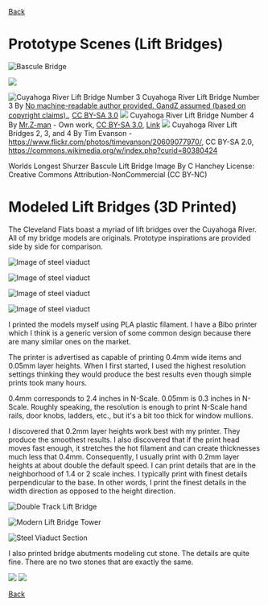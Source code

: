 [Back](../index.md)

# Prototype Scenes (Lift Bridges)
![Bascule Bridge](basculeBridge.png)

![](https://blogger.googleusercontent.com/img/b/R29vZ2xl/AVvXsEjdOa_3dbxu6SiPLYx-uRmEFKcyMEHph48dPqZCpP9NpiKv-nf7G-0QXTbZANSTjLVxBnli9hcAt7-GeUcYX8-RxnZ1bJ5QKafXCI_Whcx_bz66JDcpL-JnyMuOY-wEWq5DDkCFpwzYj1A/s640/8045523951_2bd08ccd9a_k.jpg)

![Cuyahoga River Lift Bridge Number 3](https://upload.wikimedia.org/wikipedia/commons/7/73/Cuyahoga_river_at_Cleveland.jpg)
Cuyahoga River Lift Bridge Number 3 
By <a href="https://commons.wikimedia.org/wiki/File:Cuyahoga_river_at_Cleveland.jpg">No machine-readable author provided. GandZ assumed (based on copyright claims).</a>, <a href="http://creativecommons.org/licenses/by-sa/3.0/">CC BY-SA 3.0</a>
![](https://upload.wikimedia.org/wikipedia/commons/thumb/3/36/Flats_Industrial_Railroad.jpg/2560px-Flats_Industrial_Railroad.jpg) 
Cuyahoga River Lift Bridge Number 4 By <a href="//commons.wikimedia.org/wiki/User:Mr.Z-man" title="User:Mr.Z-man">Mr.Z-man</a> - <span class="int-own-work" lang="en">Own work</span>, <a href="https://creativecommons.org/licenses/by-sa/3.0" title="Creative Commons Attribution-Share Alike 3.0">CC BY-SA 3.0</a>, <a href="https://commons.wikimedia.org/w/index.php?curid=136001827">Link</a>
![](https://upload.wikimedia.org/wikipedia/commons/thumb/d/d9/Collision_Bend_-_Cuyahoga_River_-_Cleveland.jpg/2560px-Collision_Bend_-_Cuyahoga_River_-_Cleveland.jpg)
Cuyahoga River Lift Bridges 2, 3, and 4 By Tim Evanson - https://www.flickr.com/photos/timevanson/20609077970/, CC BY-SA 2.0, https://commons.wikimedia.org/w/index.php?curid=80380424

Worlds Longest Shurzer Bascule Lift Bridge
Image By C Hanchey <a href="https://www.flickr.com/photos/21953562@N07/8045523951/" title="C Hanchey Flickr"></a>License: Creative Commons Attribution-NonCommercial (CC BY-NC)

# Modeled Lift Bridges (3D Printed)

The Cleveland Flats boast a myriad of lift bridges over the Cuyahoga River. All of my bridge models are originals. Prototype inspirations are provided side by side for comparison.

![Image of steel viaduct](Original3DPrintedSteelViaduct/Custom3DPrintedSteelViaduct.png)

![Image of steel viaduct](Original3DPrintedModernVerticalLiftBridge/ModernVerticalLiftBridge.png)

![Image of steel viaduct](Original3DPrintedLiftBridgeBascule/LiftBridgeBascule.png)

![Image of steel viaduct](Original3DPrintedEarlyDoubleTrackVerticalLiftBridge/EarlyDoubleTrackVerticalLiftBridge.png)


I printed the models myself using PLA plastic filament. I have a Bibo printer which I think is a generic version of some common design because there are many similar ones on the market.

The printer is advertised as capable of printing 0.4mm wide items and 0.05mm layer heights. When I first started, I used the highest resolution settings thinking they would produce the best results even though simple prints took many hours.

0.4mm corresponds to 2.4 inches in N-Scale. 0.05mm is 0.3 inches in N-Scale. Roughly speaking, the resolution is enough to print N-Scale hand rails, door knobs, ladders, etc., but it's a bit too thick for window mullions.

I discovered that 0.2mm layer heights work best with my printer. They produce the smoothest results. I also discovered that if the print head moves fast enough, it stretches the hot filament and can create thicknesses much less that 0.4mm. Consequently, I usually print with 0.2mm layer heights at about double the default speed. I can print details that are in the neighborhood of 1.4 or 2 scale inches. I typically print with finest details perpendicular to the base. In other words, I print the finest details in the width direction as opposed to the height direction.

![Double Track Lift Bridge](doubleTrackLiftBridge.png)

![Modern Lift Bridge Tower](modernLiftBridgeTower.png)

![Steel Viaduct Section](viaductSection.png)

I also printed bridge abutments modeling cut stone. The details are quite fine. There are no two stones that are exactly the same.

![](prototypeSteelViaduct.png)
![](modelSteelViaduct.png)

[Back](../index.md)
